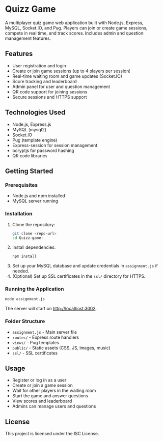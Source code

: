 # Quizz Game

A multiplayer quiz game web application built with Node.js, Express, MySQL, Socket.IO, and Pug. Players can join or create game sessions, compete in real time, and track scores. Includes admin and question management features.

## Features
- User registration and login
- Create or join game sessions (up to 4 players per session)
- Real-time waiting room and game updates (Socket.IO)
- Score tracking and leaderboard
- Admin panel for user and question management
- QR code support for joining sessions
- Secure sessions and HTTPS support

## Technologies Used
- Node.js, Express.js
- MySQL (mysql2)
- Socket.IO
- Pug (template engine)
- Express-session for session management
- bcryptjs for password hashing
- QR code libraries

## Getting Started

### Prerequisites
- Node.js and npm installed
- MySQL server running

### Installation
1. Clone the repository:
   ```sh
   git clone <repo-url>
   cd Quizz-game-
   ```
2. Install dependencies:
   ```sh
   npm install
   ```
3. Set up your MySQL database and update credentials in `assignment.js` if needed.
4. (Optional) Set up SSL certificates in the `ssl/` directory for HTTPS.

### Running the Application
```sh
node assignment.js
```
The server will start on [http://localhost:3002](http://localhost:3002).

### Folder Structure
- `assignment.js` - Main server file
- `routes/` - Express route handlers
- `views/` - Pug templates
- `public/` - Static assets (CSS, JS, images, music)
- `ssl/` - SSL certificates

## Usage
- Register or log in as a user
- Create or join a game session
- Wait for other players in the waiting room
- Start the game and answer questions
- View scores and leaderboard
- Admins can manage users and questions

## License
This project is licensed under the ISC License.
